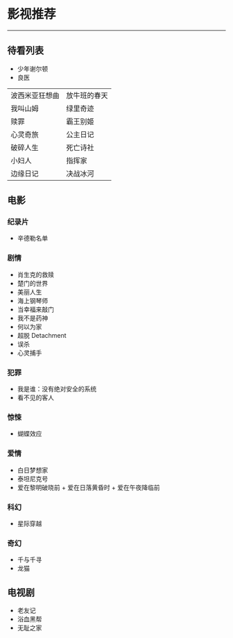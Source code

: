 # 影视推荐

---

## 待看列表

- 少年谢尔顿
- 良医

|         |        |
|---------|--------|
| 波西米亚狂想曲 | 放牛班的春天 |
| 我叫山姆    | 绿里奇迹   |
| 赎罪      | 霸王别姬   |
| 心灵奇旅    | 公主日记   |
| 破碎人生    | 死亡诗社   |
| 小妇人     | 指挥家    |
| 边缘日记    | 决战冰河   |

## 电影

### 纪录片

- 辛德勒名单

### 剧情

- 肖生克的救赎
- 楚门的世界
- 美丽人生
- 海上钢琴师
- 当幸福来敲门
- 我不是药神
- 何以为家
- 超脱 Detachment
- 误杀
- 心灵捕手

### 犯罪

- 我是谁：没有绝对安全的系统
- 看不见的客人

### 惊悚

- 蝴蝶效应

### 爱情

- 白日梦想家
- 泰坦尼克号
- 爱在黎明破晓前 + 爱在日落黄昏时 + 爱在午夜降临前

### 科幻

- 星际穿越

### 奇幻

- 千与千寻
- 龙猫

## 电视剧

- 老友记
- 浴血黑帮
- 无耻之家